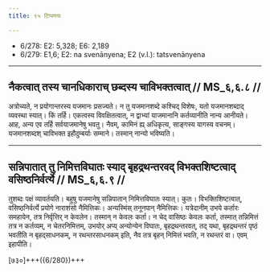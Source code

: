 ```yaml
---
title: ९५ टिप्पणयः

---
```

- 6/278: E2: 5,328; E6: 2,189
- 6/279: E1,6; E2: na svenānyena; E2 (v.l.): tatsvenānyena

____________________________________________


## नैकत्वात् तस्य चानधिकाराच् छब्दस्य चाविभक्तत्वात् // MS_६,६.८ //

अत्रोच्यते, न प्रयोगान्तरस्य यजमानः प्रसज्यते। न तु यजमानशब्दे कश्चिद् विशेषः, यतो यजमानशब्दाद् व्यवस्था स्यात्। किं तर्हि। एकत्वस्य विवक्षितत्वात्, न द्वाभ्यां याजमानानि कर्तव्यानीति नान्य आनीयते। आह, अन्य एव तर्हि सर्वयाजमानेषु भवतु। नैवम्, कामिनं ह्य् अधिकृत्य, साङ्गस्य यागस्य वचनम्। यजमानशब्दश् चाविभक्त इहौदुम्बर्याः सम्माने। तस्मान् नान्यो भविष्यति।


____________________________________________


## सन्निपातात् तु निमित्तविघातः स्याद् बृहद्रथन्तरवद् विभक्तशिष्टत्वाद् वसिष्ठनिर्वर्त्ये // MS_६,६.९ //

तुशब्दः पक्षं व्यावर्तयति। बहुषु यजमानेषु सन्निपातान् निमित्तविघातः स्यात्। कुतः। विभक्तिशिष्टत्वात्, वसिष्ठनिर्वर्त्ये प्रयोगे नाराशंसो नैमित्तिकः। अन्यस्मिंस् तनूनपान् नैमित्तिकः। यत्रेदानीम् उभये कर्तारः समहायेन, तत्र निर्वृत्तिर् न केवलेन। तस्मान् न केवलः कर्ता। न चेद् वासिष्ठः केवलः कर्ता, तस्मात् तन्निमित्तं तत्र न कर्तव्यम्, न चेतरनिमित्तम्, उभयोर् अप्य् अन्योन्येन विघातः, बृहद्रथन्तरवत्, तद् यथा, बृहद्रथन्तरं पृष्ठं भवतीति न बृहद्साधनकम्, न रथन्तरसाधनकम् इति, नैव तत्र बृहन् निमित्तं भवति, न रथन्तरं वा। एवम् इहापीति।

[७३०]+++({6/280})+++
